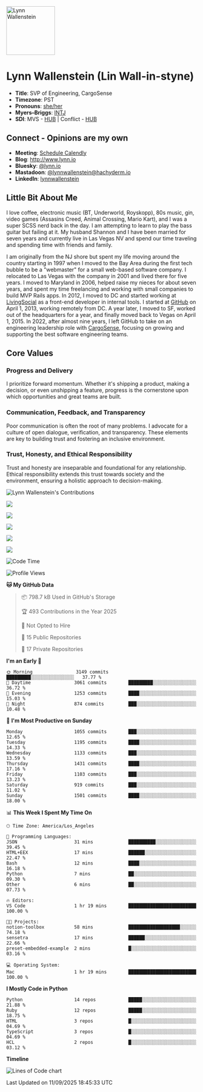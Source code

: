 <img src="https://user-images.githubusercontent.com/2606/58603343-41cfc300-8245-11e9-9777-331a47ceb635.jpg" alt="Lynn Wallenstein" width="128px" align="center" />


# Lynn Wallenstein (Lin Wall-in-styne)

- **Title**: SVP of Engineering, CargoSense
- **Timezone**: PST
- **Pronouns**: [she/her](https://pronouns.org/she-her)
- **Myers–Briggs**: [INTJ](https://www.16personalities.com/intj-personality)
- **SDI**: MVS - [HUB](strength-deployment-inventory.pdf) | Conflict - [HUB](strength-deployment-inventory.pdf)

## Connect - Opinions are my own
- **Meeting**: [Schedule Calendly](https://calendly.com/lynnwallenstein)
- **Blog**: http://www.lynn.io
- **Bluesky**: [@lynn.io](https://bsky.app/profile/lynn.io)
- **Mastadoon**: [@lynnwallenstein@hachyderm.io](https://hachyderm.io/web/@lynnwallenstein)
- **LinkedIn**: [lynnwallenstein](https://www.linkedin.com/in/lynnwallenstein/) 


## Little Bit About Me

I love coffee, electronic music (BT, Underworld, Royskopp), 80s music, gin, video games (Assasins Creed, Animal Crossing, Mario Kart), and I was a super SCSS nerd back in the day. I am attempting to learn to play the bass guitar but failing at it. My husband Shannon and I have been married for seven years and currently live in Las Vegas NV and spend our time traveling and spending time with friends and family.

I am originally from the NJ shore but spent my life moving around the country starting in 1997 when I moved to the Bay Area during the first tech bubble to be a "webmaster" for a small web-based software company. I relocated to Las Vegas with the company in 2001 and lived there for five years. I moved to Maryland in 2006, helped raise my nieces for about seven years, and spent my time freelancing and working with small companies to build MVP Rails apps. In 2012, I moved to DC and started working at [LivingSocial](https://www.livingsocial.com/) as a front-end developer in internal tools. I started at [GitHub](https://www.github.com) on April 1, 2013, working remotely from DC. A year later, I moved to SF, worked out of the headquarters for a year, and finally moved back to Vegas on April 1, 2015. In 2022, after almost nine years, I left GitHub to take on an engineering leadership role with [CargoSense](http://www.cargosense.com), focusing on growing and supporting the best software engineering teams. 

## Core Values

### Progress and Delivery

I prioritize forward momentum. Whether it's shipping a product, making a decision, or even unshipping a feature, progress is the cornerstone upon which opportunities and great teams are built.

### Communication, Feedback, and Transparency

Poor communication is often the root of many problems. I advocate for a culture of open dialogue, verification, and transparency. These elements are key to building trust and fostering an inclusive environment.

### Trust, Honesty, and Ethical Responsibility

Trust and honesty are inseparable and foundational for any relationship. Ethical responsibility extends this trust towards society and the environment, ensuring a holistic approach to decision-making.

<img src="https://raw.githubusercontent.com/lynnwallenstein/lynnwallenstein/main/images/contributions.png" alt="Lynn Wallenstein's Contributions" />

![](http://github-profile-summary-cards.vercel.app/api/cards/profile-details?username=lynnwallenstein&theme=default)

![](http://github-profile-summary-cards.vercel.app/api/cards/repos-per-language?username=lynnwallenstein&theme=default)

![](http://github-profile-summary-cards.vercel.app/api/cards/most-commit-language?username=lynnwallenstein&theme=default)

![](http://github-profile-summary-cards.vercel.app/api/cards/stats?username=lynnwallenstein&theme=default)

![](http://github-profile-summary-cards.vercel.app/api/cards/productive-time?username=lynnwallenstein&theme=default&utcOffset=8)

<!--START_SECTION:waka-->
![Code Time](http://img.shields.io/badge/Code%20Time-169%20hrs%2056%20mins-blue)

![Profile Views](http://img.shields.io/badge/Profile%20Views-0-blue)

**🐱 My GitHub Data** 

> 📦 798.7 kB Used in GitHub's Storage 
 > 
> 🏆 493 Contributions in the Year 2025
 > 
> 🚫 Not Opted to Hire
 > 
> 📜 15 Public Repositories 
 > 
> 🔑 17 Private Repositories 
 > 
**I'm an Early 🐤** 

```text
🌞 Morning                3149 commits        █████████░░░░░░░░░░░░░░░░   37.77 % 
🌆 Daytime                3061 commits        █████████░░░░░░░░░░░░░░░░   36.72 % 
🌃 Evening                1253 commits        ████░░░░░░░░░░░░░░░░░░░░░   15.03 % 
🌙 Night                  874 commits         ███░░░░░░░░░░░░░░░░░░░░░░   10.48 % 
```
📅 **I'm Most Productive on Sunday** 

```text
Monday                   1055 commits        ███░░░░░░░░░░░░░░░░░░░░░░   12.65 % 
Tuesday                  1195 commits        ████░░░░░░░░░░░░░░░░░░░░░   14.33 % 
Wednesday                1133 commits        ███░░░░░░░░░░░░░░░░░░░░░░   13.59 % 
Thursday                 1431 commits        ████░░░░░░░░░░░░░░░░░░░░░   17.16 % 
Friday                   1103 commits        ███░░░░░░░░░░░░░░░░░░░░░░   13.23 % 
Saturday                 919 commits         ███░░░░░░░░░░░░░░░░░░░░░░   11.02 % 
Sunday                   1501 commits        ████░░░░░░░░░░░░░░░░░░░░░   18.00 % 
```


📊 **This Week I Spent My Time On** 

```text
🕑︎ Time Zone: America/Los_Angeles

💬 Programming Languages: 
JSON                     31 mins             ██████████░░░░░░░░░░░░░░░   39.45 % 
HTML+EEX                 17 mins             ██████░░░░░░░░░░░░░░░░░░░   22.47 % 
Bash                     12 mins             ████░░░░░░░░░░░░░░░░░░░░░   16.18 % 
Python                   7 mins              ██░░░░░░░░░░░░░░░░░░░░░░░   09.30 % 
Other                    6 mins              ██░░░░░░░░░░░░░░░░░░░░░░░   07.73 % 

🔥 Editors: 
VS Code                  1 hr 19 mins        █████████████████████████   100.00 % 

🐱‍💻 Projects: 
notion-toolbox           58 mins             ███████████████████░░░░░░   74.18 % 
sensetra                 17 mins             ██████░░░░░░░░░░░░░░░░░░░   22.66 % 
preset-embedded-example  2 mins              █░░░░░░░░░░░░░░░░░░░░░░░░   03.16 % 

💻 Operating System: 
Mac                      1 hr 19 mins        █████████████████████████   100.00 % 
```

**I Mostly Code in Python** 

```text
Python                   14 repos            █████░░░░░░░░░░░░░░░░░░░░   21.88 % 
Ruby                     12 repos            █████░░░░░░░░░░░░░░░░░░░░   18.75 % 
HTML                     3 repos             █░░░░░░░░░░░░░░░░░░░░░░░░   04.69 % 
TypeScript               3 repos             █░░░░░░░░░░░░░░░░░░░░░░░░   04.69 % 
HCL                      2 repos             █░░░░░░░░░░░░░░░░░░░░░░░░   03.12 % 
```



**Timeline**

![Lines of Code chart](https://raw.githubusercontent.com/lynnwallenstein/lynnwallenstein/main/assets/bar_graph.png)


 Last Updated on 11/09/2025 18:45:33 UTC
<!--END_SECTION:waka-->
